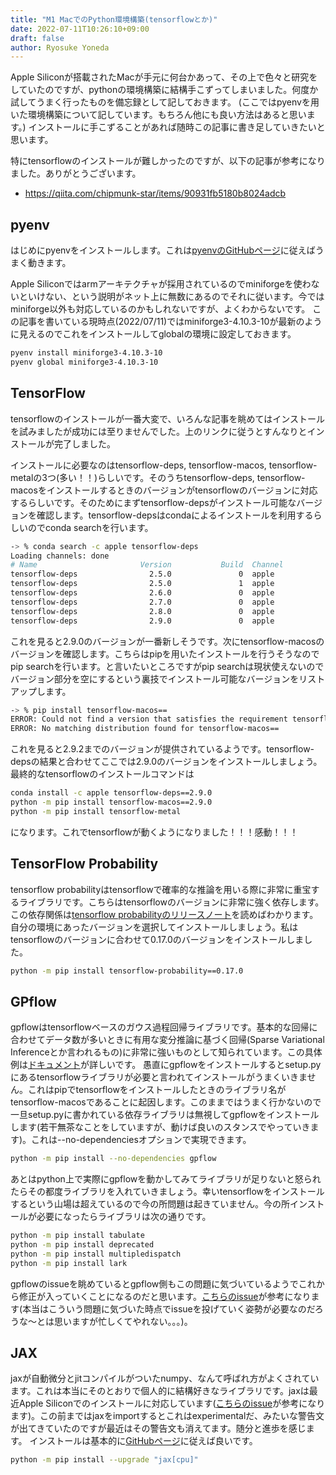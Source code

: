 ```yaml
---
title: "M1 MacでのPython環境構築(tensorflowとか)"
date: 2022-07-11T10:26:10+09:00
draft: false
author: Ryosuke Yoneda
---
```


Apple Siliconが搭載されたMacが手元に何台かあって、その上で色々と研究をしていたのですが、pythonの環境構築に結構手こずってしまいました。何度か試してうまく行ったものを備忘録として記しておきます。
(ここではpyenvを用いた環境構築について記しています。もちろん他にも良い方法はあると思います。)
インストールに手こずることがあれば随時この記事に書き足していきたいと思います。

特にtensorflowのインストールが難しかったのですが、以下の記事が参考になりました。ありがとうございます。
- https://qiita.com/chipmunk-star/items/90931fb5180b8024adcb

## pyenv
はじめにpyenvをインストールします。これは[pyenvのGitHubページ](https://github.com/pyenv/pyenv#installation)に従えばうまく動きます。

Apple Siliconではarmアーキテクチャが採用されているのでminiforgeを使わないといけない、という説明がネット上に無数にあるのでそれに従います。今ではminiforge以外も対応しているのかもしれないですが、よくわからないです。
この記事を書いている現時点(2022/07/11)ではminiforge3-4.10.3-10が最新のように見えるのでこれをインストールしてglobalの環境に設定しておきます。
```bash
pyenv install miniforge3-4.10.3-10
pyenv global miniforge3-4.10.3-10
```

## TensorFlow
tensorflowのインストールが一番大変で、いろんな記事を眺めてはインストールを試みましたが成功には至りませんでした。上のリンクに従うとすんなりとインストールが完了しました。

インストールに必要なのはtensorflow-deps, tensorflow-macos, tensorflow-metalの3つ(多い！！)らしいです。そのうちtensorflow-deps, tensorflow-macosをインストールするときのバージョンがtensorflowのバージョンに対応するらしいです。そのためにまずtensorflow-depsがインストール可能なバージョンを確認します。tensorflow-depsはcondaによるインストールを利用するらしいのでconda searchを行います。
```bash
-> % conda search -c apple tensorflow-deps
Loading channels: done
# Name                       Version           Build  Channel
tensorflow-deps                2.5.0               0  apple
tensorflow-deps                2.5.0               1  apple
tensorflow-deps                2.6.0               0  apple
tensorflow-deps                2.7.0               0  apple
tensorflow-deps                2.8.0               0  apple
tensorflow-deps                2.9.0               0  apple
```
これを見ると2.9.0のバージョンが一番新しそうです。次にtensorflow-macosのバージョンを確認します。こちらはpipを用いたインストールを行うそうなのでpip searchを行います。と言いたいところですがpip searchは現状使えないのでバージョン部分を空にするという裏技でインストール可能なバージョンをリストアップします。
```bash
-> % pip install tensorflow-macos==
ERROR: Could not find a version that satisfies the requirement tensorflow-macos== (from versions: 2.5.0, 2.6.0, 2.7.0, 2.8.0, 2.9.0, 2.9.1, 2.9.2)
ERROR: No matching distribution found for tensorflow-macos==
```
これを見ると2.9.2までのバージョンが提供されているようです。tensorflow-depsの結果と合わせてここでは2.9.0のバージョンをインストールしましょう。最終的なtensorflowのインストールコマンドは
```bash
conda install -c apple tensorflow-deps==2.9.0
python -m pip install tensorflow-macos==2.9.0
python -m pip install tensorflow-metal
```
になります。これでtensorflowが動くようになりました！！！感動！！！

## TensorFlow Probability
tensorflow probabilityはtensorflowで確率的な推論を用いる際に非常に重宝するライブラリです。こちらはtensorflowのバージョンに非常に強く依存します。この依存関係は[tensorflow probabilityのリリースノート](https://github.com/tensorflow/probability/releases)を読めばわかります。自分の環境にあったバージョンを選択してインストールしましょう。私はtensorflowのバージョンに合わせて0.17.0のバージョンをインストールしました。
```bash
python -m pip install tensorflow-probability==0.17.0
```

## GPflow
gpflowはtensorflowベースのガウス過程回帰ライブラリです。基本的な回帰に合わせてデータ数が多いときに有用な変分推論に基づく回帰(Sparse Variational Inferenceとか言われるもの)に非常に強いものとして知られています。この具体例は[ドキュメント](https://gpflow.github.io/GPflow/2.5.2/notebooks/advanced/gps_for_big_data.html)が詳しいです。
愚直にgpflowをインストールするとsetup.pyにあるtensorflowライブラリが必要と言われてインストールがうまくいきません。これはpipでtensorflowをインストールしたときのライブラリ名がtensorflow-macosであることに起因します。このままではうまく行かないので一旦setup.pyに書かれている依存ライブラリは無視してgpflowをインストールします(若干無茶なことをしていますが、動けば良いのスタンスでやっていきます)。これは--no-dependenciesオプションで実現できます。
```bash
python -m pip install --no-dependencies gpflow
```
あとはpython上で実際にgpflowを動かしてみてライブラリが足りないと怒られたらその都度ライブラリを入れていきましょう。幸いtensorflowをインストールするという山場は超えているので今の所問題は起きていません。今の所インストールが必要になったらライブラリは次の通りです。
```bash
python -m pip install tabulate
python -m pip install deprecated
python -m pip install multipledispatch
python -m pip install lark
```

gpflowのissueを眺めているとgpflow側もこの問題に気づいているようでこれから修正が入っていくことになるのだと思います。[こちらのissue](https://github.com/GPflow/GPflow/pull/1924)が参考になります(本当はこういう問題に気づいた時点でissueを投げていく姿勢が必要なのだろうな〜とは思いますが忙しくてやれない。。。)。

## JAX
jaxが自動微分とjitコンパイルがついたnumpy、なんて呼ばれ方がよくされています。これは本当にそのとおりで個人的に結構好きなライブラリです。jaxは最近Apple Siliconでのインストールに対応しています([こちらのissue](https://github.com/google/jax/issues/5501)が参考になります)。この前まではjaxをimportするとこれはexperimentalだ、みたいな警告文が出てきていたのですが最近はその警告文も消えてます。随分と進歩を感じます。
インストールは基本的に[GitHubページ](https://github.com/google/jax#installation)に従えば良いです。
```bash
python -m pip install --upgrade "jax[cpu]"
```